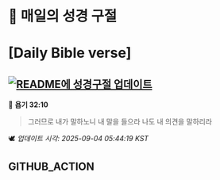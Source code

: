 # 🙏 매일의 성경 구절
# [Daily Bible verse]
## [![README에 성경구절 업데이트](https://github.com/DONGSUKA/first_test/actions/workflows/update-readme-bible.yml/badge.svg)](https://github.com/DONGSUKA/first_test/actions/workflows/update-readme-bible.yml)
<!-- START_BIBLE_VERSE -->
📖 **욥기 32:10**
> 그러므로 내가 말하노니 내 말을 들으라 나도 내 의견을 말하리라

🕊️ _업데이트 시각: 2025-09-04 05:44:19 KST_
  <!-- END_BIBLE_VERSE -->
## GITHUB_ACTION
